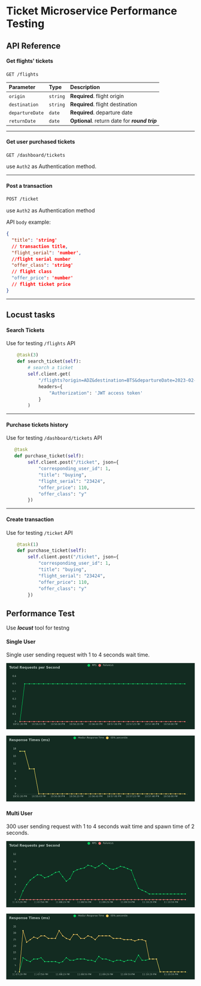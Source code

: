 # Ticket Microservice Performance Testing

## API Reference

#### Get flights' tickets

```http
GET /flights
```

| Parameter       | Type     | Description                                    |
|:----------------|:---------|:-----------------------------------------------|
| `origin`        | `string` | **Required**. flight origin                    |
| `destination`   | `string` | **Required**. flight destination               |
| `departureDate` | `date`   | **Required**. departure date                   |
| `returnDate`    | `date`   | **Optional**. return date for _**round trip**_ |

---

#### Get user purchased tickets

```http
GET /dashboard/tickets
```

use `Auth2` as Authentication method.

---

#### Post a transaction

```html
POST /ticket
```

use `Auth2` as Authentication method

API `body` example:

```json
{
  "title": 'string'
  // transaction title,
  "flight_serial": 'number',
  //flight serial number
  "offer_class": 'string'
  // flight class
  "offer_price": 'number'
  // flight ticket price
}
```

---

## Locust tasks

#### Search Tickets

Use for testing `/flights` API

```py
    @task(3)
    def search_ticket(self):
        # search a ticket
        self.client.get(
            "/flights?origin=ADZ&destination=BTS&departureDate=2023-02-04&returnDate=2023-02-05",
            headers={
                "Authorization": 'JWT access token'
            }
        )
```

---

#### Purchase tickets history

Use for testing `/dashboard/tickets` API

```python
   @task
   def purchase_ticket(self):
        self.client.post("/ticket", json={
            "corresponding_user_id": 1,
            "title": "buying",
            "flight_serial": "23424",
            "offer_price": 110,
            "offer_class": "y"
        })
```

---

#### Create transaction

Use for testing `/ticket` API

```python
    @task(1)
    def purchase_ticket(self):
        self.client.post("/ticket", json={
            "corresponding_user_id": 1,
            "title": "buying",
            "flight_serial": "23424",
            "offer_price": 110,
            "offer_class": "y"
        })
```

## Performance Test

Use **_locust_** tool for testng

#### Single User

Single user sending request with 1 to 4 seconds wait time.


<p><img src="assets/singleUser/total_requests_per_second_single_user.png" alt="total request per second"></p>
<p><img src="assets/singleUser/response_times_(ms)_single_user.png" alt="response times for single user"></p>


#### Multi User

300 user sending request with 1 to 4 seconds wait time and spawn time of 2 seconds.


<p><img src="assets/multiUser/total_requests_per_second_multi_user.png"></p>
<p><img src="assets/multiUser/response_times_(ms)_multi_user.png"></p>





